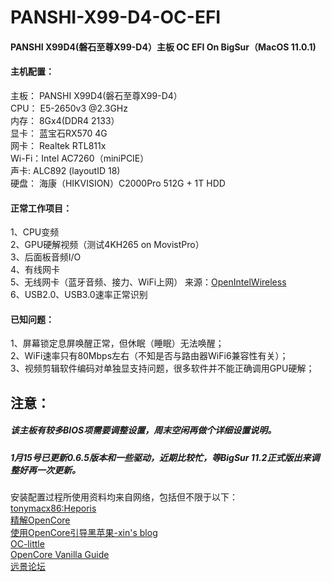 # PANSHI-X99-D4-OC-EFI
#### PANSHI X99D4(磐石至尊X99-D4）主板 OC EFI On BigSur（MacOS 11.0.1)<br>
 
 #### 主机配置：
 主板： PANSHI X99D4(磐石至尊X99-D4）<br>
 CPU：  E5-2650v3 @2.3GHz<br>
 内存： 8Gx4(DDR4 2133） <br>
 显卡： 蓝宝石RX570 4G   <br>
 网卡： Realtek RTL811x  <br>
 Wi-Fi：Intel AC7260（miniPCIE） <br>
 声卡:  ALC892 (layoutID 18)  <br>
 硬盘： 海康（HIKVISION）C2000Pro 512G + 1T HDD  <br>
 
 #### 正常工作项目：
 1、CPU变频 <br>
 2、GPU硬解视频（测试4KH265 on MovistPro）<br>
 3、后面板音频I/O <br>
 4、有线网卡 <br>
 5、无线网卡（蓝牙音频、接力、WiFi上网） 来源：[OpenIntelWireless](https://github.com/OpenIntelWireless)<br>
 6、USB2.0、USB3.0速率正常识别 <br>
 
 #### 已知问题：
 1、屏幕锁定息屏唤醒正常，但休眠（睡眠）无法唤醒；<br>
 2、WiFi速率只有80Mbps左右（不知是否与路由器WiFi6兼容性有关）；<br>
 3、视频剪辑软件编码对单独显支持问题，很多软件并不能正确调用GPU硬解；<br>
 
 ## 注意：
 ##### 该主板有较多BIOS项需要调整设置，周末空闲再做个详细设置说明。
 ##### 1月15号已更新0.6.5版本和一些驱动，近期比较忙，等BigSur 11.2正式版出来调整好再一次更新。

安装配置过程所使用资料均来自网络，包括但不限于以下：<br>
[tonymacx86:Heporis](https://www.tonymacx86.com/threads/mojave-10-14-5-on-dell-optiplex-3050.279277/)<br>
[精解OpenCore](https://blog.daliansky.net/OpenCore-BootLoader.html)<br>
[使用OpenCore引导黑苹果-xin's blog](https://blog.xjn819.com/?p=543)<br>
[OC-little](https://github.com/daliansky/OC-little)<br>
[OpenCore Vanilla Guide](https://khronokernel-2.gitbook.io/opencore-vanilla-desktop-guide/)<br>
[远景论坛](http://bbs.pcbeta.com/)<br>
